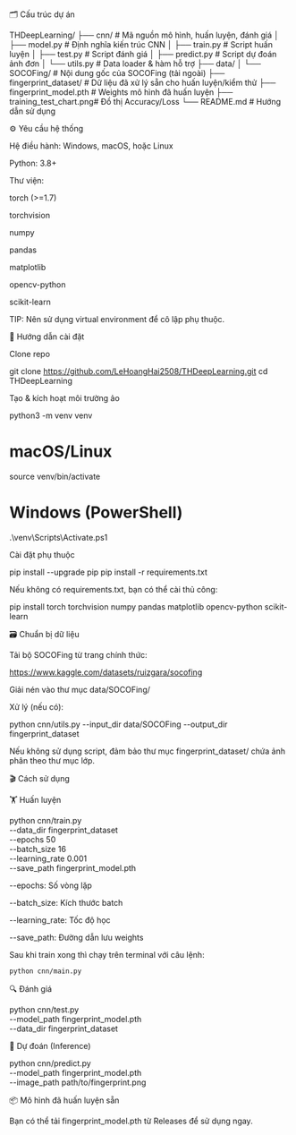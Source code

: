 
🗂️ Cấu trúc dự án

THDeepLearning/
├── cnn/                   # Mã nguồn mô hình, huấn luyện, đánh giá
│   ├── model.py           # Định nghĩa kiến trúc CNN
│   ├── train.py           # Script huấn luyện
│   ├── test.py            # Script đánh giá
│   ├── predict.py         # Script dự đoán ảnh đơn
│   └── utils.py           # Data loader & hàm hỗ trợ
├── data/
│   └── SOCOFing/          # Nội dung gốc của SOCOFing (tải ngoài)
├── fingerprint_dataset/   # Dữ liệu đã xử lý sẵn cho huấn luyện/kiểm thử
├── fingerprint_model.pth  # Weights mô hình đã huấn luyện
├── training_test_chart.png# Đồ thị Accuracy/Loss
└── README.md              # Hướng dẫn sử dụng

⚙️ Yêu cầu hệ thống

Hệ điều hành: Windows, macOS, hoặc Linux

Python: 3.8+

Thư viện:

torch (>=1.7)

torchvision

numpy

pandas

matplotlib

opencv-python

scikit-learn

TIP: Nên sử dụng virtual environment để cô lập phụ thuộc.

🚀 Hướng dẫn cài đặt

Clone repo

git clone https://github.com/LeHoangHai2508/THDeepLearning.git
cd THDeepLearning

Tạo & kích hoạt môi trường ảo

python3 -m venv venv
# macOS/Linux
source venv/bin/activate
# Windows (PowerShell)
.\venv\Scripts\Activate.ps1

Cài đặt phụ thuộc

pip install --upgrade pip
pip install -r requirements.txt

Nếu không có requirements.txt, bạn có thể cài thủ công:

pip install torch torchvision numpy pandas matplotlib opencv-python scikit-learn

🗃️ Chuẩn bị dữ liệu

Tải bộ SOCOFing từ trang chính thức:

https://www.kaggle.com/datasets/ruizgara/socofing

Giải nén vào thư mục data/SOCOFing/

Xử lý (nếu có):

python cnn/utils.py --input_dir data/SOCOFing --output_dir fingerprint_dataset

Nếu không sử dụng script, đảm bảo thư mục fingerprint_dataset/ chứa ảnh phân theo thư mục lớp.

🎬 Cách sử dụng

🏋️ Huấn luyện

python cnn/train.py \
  --data_dir fingerprint_dataset \
  --epochs 50 \
  --batch_size 16 \
  --learning_rate 0.001 \
  --save_path fingerprint_model.pth

--epochs: Số vòng lặp

--batch_size: Kích thước batch

--learning_rate: Tốc độ học

--save_path: Đường dẫn lưu weights

Sau khi train xong thì chạy trên terminal với câu lệnh: 
```bash
python cnn/main.py
```
🔍 Đánh giá

python cnn/test.py \
  --model_path fingerprint_model.pth \
  --data_dir fingerprint_dataset

🤖 Dự đoán (Inference)

python cnn/predict.py \
  --model_path fingerprint_model.pth \
  --image_path path/to/fingerprint.png

📦 Mô hình đã huấn luyện sẵn

Bạn có thể tải fingerprint_model.pth từ Releases để sử dụng ngay.
